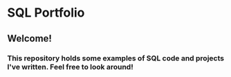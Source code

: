 # SQL Portfolio
## Welcome! 
### This repository holds some examples of SQL code and projects I've written. Feel free to look around! 
